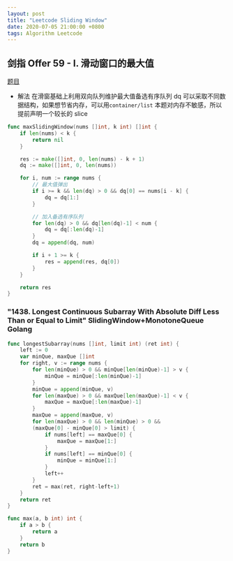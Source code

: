 ```yaml
---
layout: post
title: "Leetcode Sliding Window"
date: 2020-07-05 21:00:00 +0800
tags: Algorithm Leetcode
---
```


## 剑指 Offer 59 - I. 滑动窗口的最大值

[题目](https://leetcode-cn.com/problems/hua-dong-chuang-kou-de-zui-da-zhi-lcof/)

- 解法
  在滑窗基础上利用双向队列维护最大值备选有序队列
  dq 可以采取不同数据结构，如果想节省内存，可以用`container/list`
  本题对内存不敏感，所以提前声明一个较长的 slice

```Go
func maxSlidingWindow(nums []int, k int) []int {
    if len(nums) < k {
        return nil
    }

    res := make([]int, 0, len(nums) - k + 1)
    dq := make([]int, 0, len(nums))

    for i, num := range nums {
        // 最大值弹出
        if i >= k && len(dq) > 0 && dq[0] == nums[i - k] {
            dq = dq[1:]
        }

        // 加入备选有序队列
        for len(dq) > 0 && dq[len(dq)-1] < num {
            dq = dq[:len(dq)-1]
        }
        dq = append(dq, num)

        if i + 1 >= k {
            res = append(res, dq[0])
        }
    }

    return res
}
```

### "1438. Longest Continuous Subarray With Absolute Diff Less Than or Equal to Limit" SlidingWindow+MonotoneQueue Golang

```Go
func longestSubarray(nums []int, limit int) (ret int) {
    left := 0
    var minQue, maxQue []int
    for right, v := range nums {
        for len(minQue) > 0 && minQue[len(minQue)-1] > v {
            minQue = minQue[:len(minQue)-1]
        }
        minQue = append(minQue, v)
        for len(maxQue) > 0 && maxQue[len(maxQue)-1] < v {
            maxQue = maxQue[:len(maxQue)-1]
        }
        maxQue = append(maxQue, v)
        for len(maxQue) > 0 && len(minQue) > 0 &&
        (maxQue[0] - minQue[0] > limit) {
            if nums[left] == maxQue[0] {
                maxQue = maxQue[1:]
            }
            if nums[left] == minQue[0] {
                minQue = minQue[1:]
            }
            left++
        }
        ret = max(ret, right-left+1)
    }
    return ret
}

func max(a, b int) int {
    if a > b {
        return a
    }
    return b
}
```
